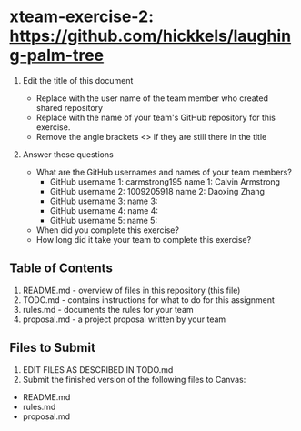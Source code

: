# xteam-exercise-2: https://github.com/hickkels/laughing-palm-tree

1. Edit the title of this document
   * Replace <UserName> with the user name of the team member who created shared repository
   * Replace <GitHubRepositoryName> with the name of your team's GitHub repository for this exercise.
   * Remove the angle brackets <> if they are still there in the title

2. Answer these questions
   * What are the GitHub usernames and names of your team members?
       * GitHub username 1: carmstrong195      name 1: Calvin Armstrong
       * GitHub username 2: 1009205918         name 2: Daoxing Zhang
       * GitHub username 3:       name 3: 
       * GitHub username 4:       name 4:
       * GitHub username 5:       name 5:
   * When did you complete this exercise?
   * How long did it take your team to complete this exercise? 

## Table of Contents

1. README.md - overview of files in this repository (this file)
2. TODO.md - contains instructions for what to do for this assignment
3. rules.md - documents the rules for your team
4. proposal.md - a project proposal written by your team

## Files to Submit

1. EDIT FILES AS DESCRIBED IN TODO.md
2. Submit the finished version of the following files to Canvas:

* README.md
* rules.md
* proposal.md

